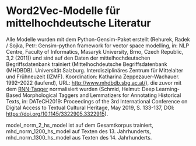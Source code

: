 # Word2Vec-Modelle für mittelhochdeutsche Literatur

Alle Modelle wurden mit dem Python-Gensim-Paket erstellt (Rehurek, Radek / Sojka, Petr: Gensim–python framework for vector space modelling, in: NLP Centre, Faculty of Informatics, Masaryk University, Brno, Czech Republic, 3,2 (2011)) und sind  auf den Daten der mittelhochdeutschen Begriffsdatenbank trainiert (Mittelhochdeutsche Begriffsdatenbank (MHDBDB). Universität Salzburg. Interdisziplinäres Zentrum für Mittelalter und Frühneuzeit (IZMF). Koordination: Katharina Zeppezauer-Wachauer. 1992–2022 (laufend), URL: http://www.mhdbdb.sbg.ac.at/), die zuvor mit dem [RNN-Tagger](https://www.cis.uni-muenchen.de/~schmid/tools/RNNTagger/) normalisiert wurden (Schmid, Helmut: Deep Learning-Based Morphological Taggers and Lemmatizers for Annotating Historical Texts, in: DATeCH2019: Proceedings of the 3rd International Conference on Digital Access to Textual Cultural Heritage, May 2019, S. 133-137, DOI: https://doi.org/10.1145/3322905.3322915).

model_norm_2_hs_model ist auf dem Gesamtkorpus trainiert, mhd_norm_1200_hs_model auf Texten des 13. Jahrhunderts, mhd_norm_1300_hs_model aus Texten des 14. Jahrhunderts.

